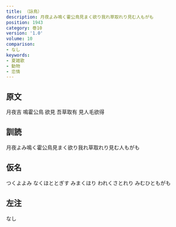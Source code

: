 ```yaml
---
title: （詠鳥）
description: 月夜よみ鳴く霍公鳥見まく欲り我れ草取れり見む人もがも
position: 1943
category: 巻10
version: '1.0'
volume: 10
comparison:
- なし
keywords:
- 夏雑歌
- 動物
- 恋情
---
```


## 原文

月夜吉 鳴霍公鳥 欲見 吾草取有 見人毛欲得

## 訓読

月夜よみ鳴く霍公鳥見まく欲り我れ草取れり見む人もがも

## 仮名

つくよよみ なくほととぎす みまくほり われくさとれり みむひともがも

## 左注

なし
